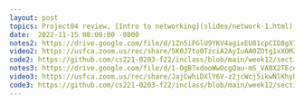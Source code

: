 ```yaml
---
layout: post
topics: Project04 review, [Intro to networking](slides/network-1.html), [C sockets](slides/network-2.html). Assigned [lab07](assignments/lab07.html) due Tue 11/22
date:  2022-11-15 08:00:00 -0800
notes2: https://drive.google.com/file/d/1Zn5iFGlU9YKV4agixEU81cpCID8gXIa6/view?usp=share_link
video2: https://usfca.zoom.us/rec/share/5K0J7to0TzciA2AyIuAA0ZOtg1xXOMZj0-IectV8QUVwcL6ZWC1cSzvKkw-SoEE.Kd-_t-uj4LMSN8In
code2: https://github.com/cs221-0203-f22/inclass/blob/main/week12/section02/polldemo.c
notes3: https://drive.google.com/file/d/1-OgB7xdooWwOcgQau-mS_VA0X2TEcdjB/view?usp=share_link
video3: https://usfca.zoom.us/rec/share/JajCwhiDXlY6V-z2jcWcj5ikwNlKhyhAHuhhuY4Wwees2i9AAAoDxHWvKKLMI20P.aV2g-56-wZ0Osiol
code3: https://github.com/cs221-0203-f22/inclass/blob/main/week12/section03/polldemo.c
---
```

